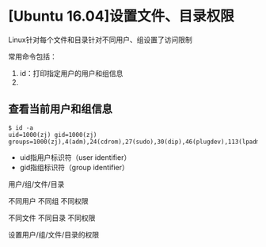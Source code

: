 
# [Ubuntu 16.04]设置文件、目录权限

Linux针对每个文件和目录针对不同用户、组设置了访问限制

常用命令包括：

1. id：打印指定用户的用户和组信息
2. 

## 查看当前用户和组信息

    $ id -a
    uid=1000(zj) gid=1000(zj) groups=1000(zj),4(adm),24(cdrom),27(sudo),30(dip),46(plugdev),113(lpadmin),128(sambashare)

* uid指用户标识符（user identifier）
* gid指组标识符（group identifier）



用户/组/文件/目录

不同用户 不同组 不同权限

不同文件 不同目录 不同权限

设置用户/组/文件/目录的权限